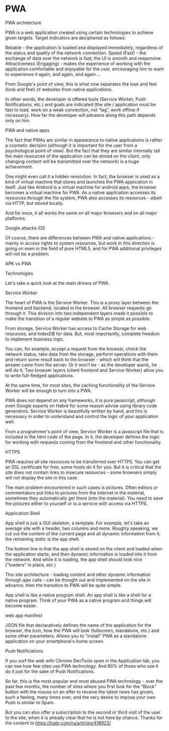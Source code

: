 # PWA
PWA architecture

PWA is a web application created using certain technologies to achieve given targets.
Target indicators are deciphered as follows:

Reliable - the application is loaded and displayed immediately, regardless of the status and quality of the network connection.
Speed (Fast) - the exchange of data over the network is fast, the UI is smooth and responsive.
Attractiveness (Engaging) - makes the experience of working with the application comfortable and enjoyable for the user, encouraging him to want to experience it again, and again, and again ...

From Google's point of view, this is what now separates the look and feel (look and feel) of websites from native applications.

In other words, the developer is offered tools (Service Worker, Push Notifications, etc.) and goals are indicated (the site / application must be fast to load, work on a weak connection, not “lag”, work offline if necessary). How far the developer will advance along this path depends only on him.

PWA and native apps

The fact that PWAs are similar in appearance to native applications is rather a cosmetic decision (although it is important for the user from a psychological point of view). But the fact that they are similar internally (all the main resources of the application can be stored on the client, only changing content will be transmitted over the network) is a huge achievement.

One might even call it a hidden revolution. In fact, the browser is used as a kind of virtual machine that stores and launches the PWA application in itself. Just like Android is a virtual machine for android apps, the browser becomes a virtual machine for PWA. As a native application accesses its resources through the file system, PWA also accesses its resources - albeit via HTTP, but stored locally.

And for once, it all works the same on all major browsers and on all major platforms.

Google attacks iOS

Of course, there are differences between PWA and native applications - mainly in access rights to system resources, but work in this direction is going on even in the field of pure HTML5, and for PWA additional privileges will not be a problem.

APK vs PWA


Technologies

Let's take a quick look at the main drivers of PWA.

Service Worker

The heart of PWA is the Service Worker. This is a proxy layer between the frontend and backend, located in the browser. All browser requests go through it. This division into two independent layers made it possible to make the transition of a regular website to PWA as simple as possible.

From storage, Service Worker has access to Cache Storage for web resources, and IndexDB for data. But, most importantly, complete freedom to implement business logic.

You can, for example, accept a request from the browser, check the network status, take data from the storage, perform operations with them and return some result back to the browser - which will think that the answer came from the server. Or it won’t be - as the developer wants, he will do it. Two browser layers (client frontend and Service Worker) allow you to write full-fledged applications.

At the same time, for most sites, the caching functionality of the Service Worker will be enough to turn into a PWA.

PWA does not depend on any frameworks, it is pure javascript, although even Google experts on Habré for some reason advise using library code generators. Service Worker is beautifully written by hand, and this is necessary in order to understand and control the logic of your application well.

From a programmer's point of view, Service Worker is a javascript file that is included in the html code of the page. In it, the developer defines the logic for working with requests coming from the frontend and other functionality.

HTTPS

PWA requires all site resources to be transferred over HTTPS. You can get an SSL certificate for free, some hosts do it for you. But it is critical that the site does not contain links to insecure resources - some browsers simply will not display the site in this case.

The main problem encountered in such cases is pictures. Often editors or commentators put links to pictures from the Internet in the material, sometimes they automatically get there (into the material). You need to save the pictures either to yourself or to a service with access via HTTPS.

Application Shell

App shell is just a GUI skeleton, a template. For example, let's take an average site with a header, two columns and more. Roughly speaking, we cut out the content of the current page and all dynamic information from it, the remaining static is the app shell.

The bottom line is that the app shell is stored on the client and loaded when the application starts, and then dynamic information is loaded into it from the network. And while it is loading, the app shell should look nice ("loaders" in place, etc.)

This site architecture - loading content and other dynamic information through ajax calls - can be thought out and implemented on the site in advance, then the transition to PWA will be quite simple.

App shell is like a native program shell.
An app shell is like a shell for a native program. Think of your PWA as a native program and things will become easier.

web app manifest

JSON file that declaratively defines the name of the application for the browser, the icon, how the PWA will look (fullscreen, standalone, etc.) and some other parameters. Allows you to "install" PWA as a standalone application on your smartphone's home screen.

Push Notifications

If you surf the web with Chrome DevTools open in the Application tab, you can see how few sites use PWA technology. And 90% of those who use it do it just for the sake of Push Notifications.

So far, this is the most popular and most abused PWA technology - over the past few months, the number of sites where you first look for the “Block” button with the mouse on an offer to receive the latest news has grown, such a feeling, many times over, and the very desire to impose your own Push is similar to Spam.

But you can also offer a subscription to the second or third visit of the user to the site, when it is already clear that he is not here by chance.
Thanks for the content to https://habr.com/ru/articles/418923/
